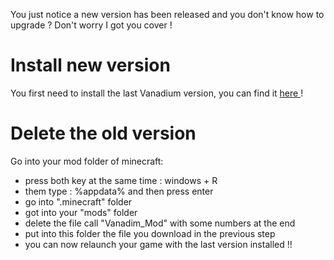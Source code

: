 You just notice a new version has been released and you don't know how to upgrade ? Don't worry I got you cover !

# Install new version

You first need to install the last Vanadium version, you can find it <a href="https://github.com/nicofighter45/VanadiumMod/releases/latest">here </a> !

# Delete the old version

Go into your mod folder of minecraft:
- press both key at the same time : windows + R
- them type : %appdata% and then press enter
- go into ".minecraft" folder
- got into your "mods" folder
- delete the file call "Vanadim_Mod" with some numbers at the end
- put into this folder the file you download in the previous step
- you can now relaunch your game with the last version installed !!
